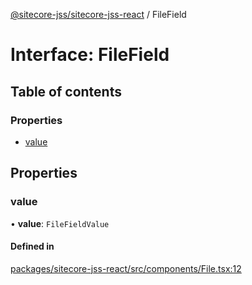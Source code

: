 [@sitecore-jss/sitecore-jss-react](../README.md) / FileField

# Interface: FileField

## Table of contents

### Properties

- [value](FileField.md#value)

## Properties

### value

• **value**: `FileFieldValue`

#### Defined in

[packages/sitecore-jss-react/src/components/File.tsx:12](https://github.com/Sitecore/jss/blob/ff09e46a0/packages/sitecore-jss-react/src/components/File.tsx#L12)
